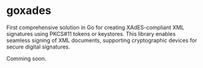 # goxades
First comprehensive solution in Go for creating XAdES-compliant XML signatures using PKCS#11 tokens or keystores. This library enables seamless signing of XML documents, supporting cryptographic devices for secure digital signatures.

Comming soon.
